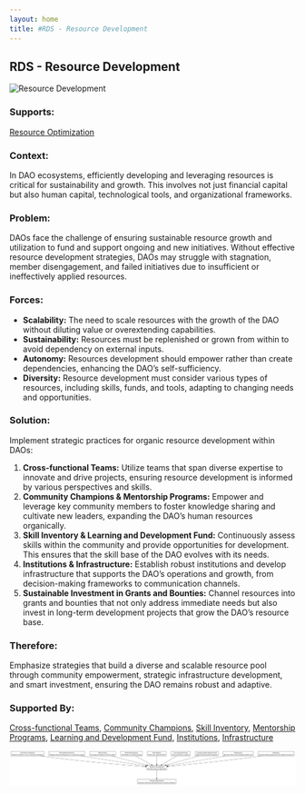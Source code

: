 ```yaml
---
layout: home
title: #RDS - Resource Development
---
```


## RDS - Resource Development

![Resource Development](./output/illustration/resource_development_illustration_v3.png)

### Supports:
[Resource Optimization](./resource_optimization.html)

### Context:
In DAO ecosystems, efficiently developing and leveraging resources is critical for sustainability and growth. This involves not just financial capital but also human capital, technological tools, and organizational frameworks.

### Problem:
DAOs face the challenge of ensuring sustainable resource growth and utilization to fund and support ongoing and new initiatives. Without effective resource development strategies, DAOs may struggle with stagnation, member disengagement, and failed initiatives due to insufficient or ineffectively applied resources.

### Forces:
- **Scalability:** The need to scale resources with the growth of the DAO without diluting value or overextending capabilities.
- **Sustainability:** Resources must be replenished or grown from within to avoid dependency on external inputs.
- **Autonomy:** Resources development should empower rather than create dependencies, enhancing the DAO’s self-sufficiency.
- **Diversity:** Resource development must consider various types of resources, including skills, funds, and tools, adapting to changing needs and opportunities.

### Solution:
Implement strategic practices for organic resource development within DAOs:
1. **Cross-functional Teams:** Utilize teams that span diverse expertise to innovate and drive projects, ensuring resource development is informed by various perspectives and skills.
2. **Community Champions & Mentorship Programs:** Empower and leverage key community members to foster knowledge sharing and cultivate new leaders, expanding the DAO’s human resources organically.
3. **Skill Inventory & Learning and Development Fund:** Continuously assess skills within the community and provide opportunities for development. This ensures that the skill base of the DAO evolves with its needs.
4. **Institutions & Infrastructure:** Establish robust institutions and develop infrastructure that supports the DAO’s operations and growth, from decision-making frameworks to communication channels.
5. **Sustainable Investment in Grants and Bounties:** Channel resources into grants and bounties that not only address immediate needs but also invest in long-term development projects that grow the DAO’s resource base.

### Therefore:
Emphasize strategies that build a diverse and scalable resource pool through community empowerment, strategic infrastructure development, and smart investment, ensuring the DAO remains robust and adaptive.

### Supported By:
[Cross-functional Teams](./cross_functional_teams.html), [Community Champions](./community_champions.html), [Skill Inventory](./skill_inventory.html), [Mentorship Programs](./mentorship_programs.html), [Learning and Development Fund](./learning_and_development_fund.html), [Institutions](./institutions.html), [Infrastructure](./infrastructure.html)

![Resource Development](./output/resource_development_specific_graph_v3.png)